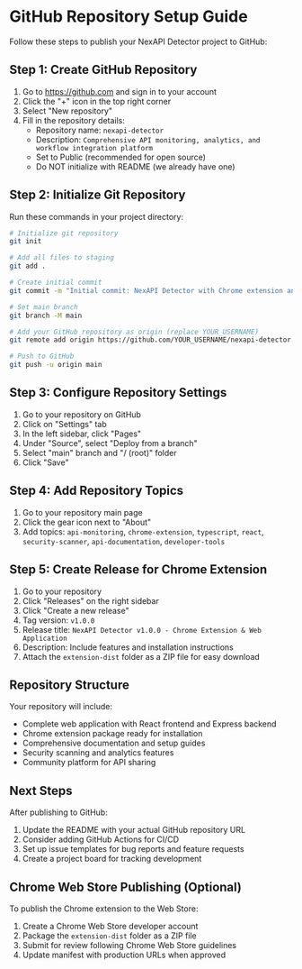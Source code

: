 # GitHub Repository Setup Guide

Follow these steps to publish your NexAPI Detector project to GitHub:

## Step 1: Create GitHub Repository

1. Go to https://github.com and sign in to your account
2. Click the "+" icon in the top right corner
3. Select "New repository"
4. Fill in the repository details:
   - Repository name: `nexapi-detector`
   - Description: `Comprehensive API monitoring, analytics, and workflow integration platform`
   - Set to Public (recommended for open source)
   - Do NOT initialize with README (we already have one)

## Step 2: Initialize Git Repository

Run these commands in your project directory:

```bash
# Initialize git repository
git init

# Add all files to staging
git add .

# Create initial commit
git commit -m "Initial commit: NexAPI Detector with Chrome extension and full-stack application"

# Set main branch
git branch -M main

# Add your GitHub repository as origin (replace YOUR_USERNAME)
git remote add origin https://github.com/YOUR_USERNAME/nexapi-detector.git

# Push to GitHub
git push -u origin main
```

## Step 3: Configure Repository Settings

1. Go to your repository on GitHub
2. Click on "Settings" tab
3. In the left sidebar, click "Pages"
4. Under "Source", select "Deploy from a branch"
5. Select "main" branch and "/ (root)" folder
6. Click "Save"

## Step 4: Add Repository Topics

1. Go to your repository main page
2. Click the gear icon next to "About"
3. Add topics: `api-monitoring`, `chrome-extension`, `typescript`, `react`, `security-scanner`, `api-documentation`, `developer-tools`

## Step 5: Create Release for Chrome Extension

1. Go to your repository
2. Click "Releases" on the right sidebar
3. Click "Create a new release"
4. Tag version: `v1.0.0`
5. Release title: `NexAPI Detector v1.0.0 - Chrome Extension & Web Application`
6. Description: Include features and installation instructions
7. Attach the `extension-dist` folder as a ZIP file for easy download

## Repository Structure

Your repository will include:
- Complete web application with React frontend and Express backend
- Chrome extension package ready for installation
- Comprehensive documentation and setup guides
- Security scanning and analytics features
- Community platform for API sharing

## Next Steps

After publishing to GitHub:
1. Update the README with your actual GitHub repository URL
2. Consider adding GitHub Actions for CI/CD
3. Set up issue templates for bug reports and feature requests
4. Create a project board for tracking development

## Chrome Web Store Publishing (Optional)

To publish the Chrome extension to the Web Store:
1. Create a Chrome Web Store developer account
2. Package the `extension-dist` folder as a ZIP file
3. Submit for review following Chrome Web Store guidelines
4. Update manifest with production URLs when approved